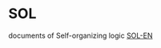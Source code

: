 # SOL
documents of Self-organizing logic
[SOL-EN](https://KeisukeShindo0.github.io/SOL/SOL-EN.html "SOL-EN")
